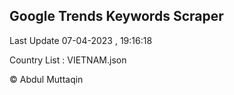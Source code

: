 

## Google Trends Keywords Scraper 
 
Last Update 07-04-2023 , 19:16:18

Country List :
VIETNAM.json



© Abdul Muttaqin 
